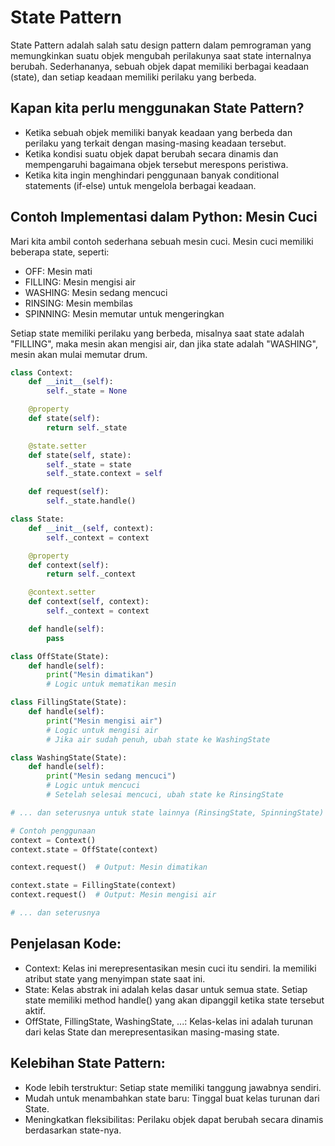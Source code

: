 # State Pattern

State Pattern adalah salah satu design pattern dalam pemrograman yang memungkinkan suatu objek mengubah perilakunya saat state internalnya berubah. Sederhananya, sebuah objek dapat memiliki berbagai keadaan (state), dan setiap keadaan memiliki perilaku yang berbeda.

## Kapan kita perlu menggunakan State Pattern?

- Ketika sebuah objek memiliki banyak keadaan yang berbeda dan perilaku yang terkait dengan masing-masing keadaan tersebut.
- Ketika kondisi suatu objek dapat berubah secara dinamis dan mempengaruhi bagaimana objek tersebut merespons peristiwa.
- Ketika kita ingin menghindari penggunaan banyak conditional statements (if-else) untuk mengelola berbagai keadaan.

## Contoh Implementasi dalam Python: Mesin Cuci

Mari kita ambil contoh sederhana sebuah mesin cuci. Mesin cuci memiliki beberapa state, seperti:

- OFF: Mesin mati
- FILLING: Mesin mengisi air
- WASHING: Mesin sedang mencuci
- RINSING: Mesin membilas
- SPINNING: Mesin memutar untuk mengeringkan

Setiap state memiliki perilaku yang berbeda, misalnya saat state adalah "FILLING", maka mesin akan mengisi air, dan jika state adalah "WASHING", mesin akan mulai memutar drum.

``` python
class Context:
    def __init__(self):
        self._state = None

    @property
    def state(self):
        return self._state

    @state.setter
    def state(self, state):
        self._state = state
        self._state.context = self

    def request(self):
        self._state.handle()

class State:
    def __init__(self, context):
        self._context = context

    @property
    def context(self):
        return self._context

    @context.setter
    def context(self, context):
        self._context = context

    def handle(self):
        pass

class OffState(State):
    def handle(self):
        print("Mesin dimatikan")
        # Logic untuk mematikan mesin

class FillingState(State):
    def handle(self):
        print("Mesin mengisi air")
        # Logic untuk mengisi air
        # Jika air sudah penuh, ubah state ke WashingState

class WashingState(State):
    def handle(self):
        print("Mesin sedang mencuci")
        # Logic untuk mencuci
        # Setelah selesai mencuci, ubah state ke RinsingState

# ... dan seterusnya untuk state lainnya (RinsingState, SpinningState)

# Contoh penggunaan
context = Context()
context.state = OffState(context)

context.request()  # Output: Mesin dimatikan

context.state = FillingState(context)
context.request()  # Output: Mesin mengisi air

# ... dan seterusnya
```
## Penjelasan Kode:

- Context: Kelas ini merepresentasikan mesin cuci itu sendiri. Ia memiliki atribut state yang menyimpan state saat ini.
- State: Kelas abstrak ini adalah kelas dasar untuk semua state. Setiap state memiliki method handle() yang akan dipanggil ketika state tersebut aktif.
- OffState, FillingState, WashingState, ...: Kelas-kelas ini adalah turunan dari kelas State dan merepresentasikan masing-masing state.

## Kelebihan State Pattern:

- Kode lebih terstruktur: Setiap state memiliki tanggung jawabnya sendiri.
- Mudah untuk menambahkan state baru: Tinggal buat kelas turunan dari State.
- Meningkatkan fleksibilitas: Perilaku objek dapat berubah secara dinamis berdasarkan state-nya.